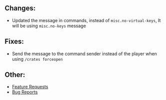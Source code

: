 ## Changes:
* Updated the message in commands, instead of `misc.no-virtual-keys`, It will be using `misc.no-keys` message

## Fixes:
* Send the message to the command sender instead of the player when using `/crates forceopen`

## Other:
* [Feature Requests](https://github.com/Crazy-Crew/CrazyCrates/discussions/categories/features)
* [Bug Reports](https://github.com/Crazy-Crew/CrazyCrates/issues)